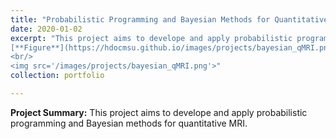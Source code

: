 ```yaml
---
title: "Probabilistic Programming and Bayesian Methods for Quantitative MRI"
date: 2020-01-02
excerpt: "This project aims to develope and apply probabilistic programming and Bayesian methods for quantitative MRI. 
[**Figure**](https://hdocmsu.github.io/images/projects/bayesian_qMRI.png)
<br/>
<img src='/images/projects/bayesian_qMRI.png'>"
collection: portfolio

---
```


**Project Summary:** This project aims to develope and apply probabilistic programming and Bayesian methods for quantitative MRI.
